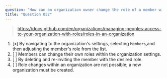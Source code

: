 ```yaml
---
question: "How can an organization owner change the role of a member within the organization?"
title: "Question 052"
---
```


> https://docs.github.com/en/organizations/managing-peoples-access-to-your-organization-with-roles/roles-in-an-organization
1. [x] By navigating to the organization's settings, selecting `Members`,and then adjusting the member's role from the list.
1. [ ] Members can change their own roles within the organization settings.
1. [ ] By deleting and re-inviting the member with the desired role.
1. [ ] Role changes within an organization are not possible; a new organization must be created.
